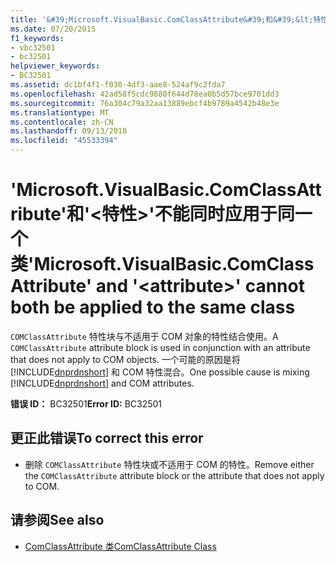 ```yaml
---
title: '&#39;Microsoft.VisualBasic.ComClassAttribute&#39;和&#39;&lt;特性&gt;&#39;不能同时应用于同一个类'
ms.date: 07/20/2015
f1_keywords:
- vbc32501
- bc32501
helpviewer_keywords:
- BC32501
ms.assetid: dc1bf4f1-f030-4df3-aae8-524af9c2fda7
ms.openlocfilehash: 42ad58f5cdc9880f644d78ea0b5d57bce9701dd3
ms.sourcegitcommit: 76a304c79a32aa13889ebcf4b9789a4542b48e3e
ms.translationtype: MT
ms.contentlocale: zh-CN
ms.lasthandoff: 09/13/2018
ms.locfileid: "45533394"
---
```

# <a name="39microsoftvisualbasiccomclassattribute39-and-39ltattributegt39-cannot-both-be-applied-to-the-same-class"></a><span data-ttu-id="9f4c9-102">&#39;Microsoft.VisualBasic.ComClassAttribute&#39;和&#39;&lt;特性&gt;&#39;不能同时应用于同一个类</span><span class="sxs-lookup"><span data-stu-id="9f4c9-102">&#39;Microsoft.VisualBasic.ComClassAttribute&#39; and &#39;&lt;attribute&gt;&#39; cannot both be applied to the same class</span></span>
<span data-ttu-id="9f4c9-103">`COMClassAttribute` 特性块与不适用于 COM 对象的特性结合使用。</span><span class="sxs-lookup"><span data-stu-id="9f4c9-103">A `COMClassAttribute` attribute block is used in conjunction with an attribute that does not apply to COM objects.</span></span> <span data-ttu-id="9f4c9-104">一个可能的原因是将 [!INCLUDE[dnprdnshort](~/includes/dnprdnshort-md.md)] 和 COM 特性混合。</span><span class="sxs-lookup"><span data-stu-id="9f4c9-104">One possible cause is mixing [!INCLUDE[dnprdnshort](~/includes/dnprdnshort-md.md)] and COM attributes.</span></span>  
  
 <span data-ttu-id="9f4c9-105">**错误 ID：** BC32501</span><span class="sxs-lookup"><span data-stu-id="9f4c9-105">**Error ID:** BC32501</span></span>  
  
## <a name="to-correct-this-error"></a><span data-ttu-id="9f4c9-106">更正此错误</span><span class="sxs-lookup"><span data-stu-id="9f4c9-106">To correct this error</span></span>  
  
-   <span data-ttu-id="9f4c9-107">删除 `COMClassAttribute` 特性块或不适用于 COM 的特性。</span><span class="sxs-lookup"><span data-stu-id="9f4c9-107">Remove either the `COMClassAttribute` attribute block or the attribute that does not apply to COM.</span></span>  
  
## <a name="see-also"></a><span data-ttu-id="9f4c9-108">请参阅</span><span class="sxs-lookup"><span data-stu-id="9f4c9-108">See also</span></span>

- [<span data-ttu-id="9f4c9-109">ComClassAttribute 类</span><span class="sxs-lookup"><span data-stu-id="9f4c9-109">ComClassAttribute Class</span></span>](xref:Microsoft.VisualBasic.ComClassAttribute)
